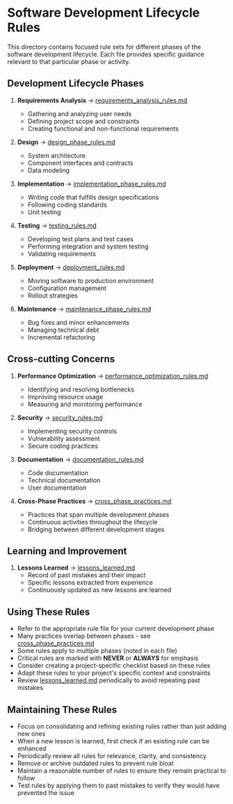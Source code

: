 # Software Development Lifecycle Rules

This directory contains focused rule sets for different phases of the software development lifecycle. Each file provides specific guidance relevant to that particular phase or activity.

## Development Lifecycle Phases

1. **Requirements Analysis** → [requirements_analysis_rules.md](requirements_analysis_rules.md)
   - Gathering and analyzing user needs
   - Defining project scope and constraints
   - Creating functional and non-functional requirements

2. **Design** → [design_phase_rules.md](design_phase_rules.md)
   - System architecture
   - Component interfaces and contracts
   - Data modeling

3. **Implementation** → [implementation_phase_rules.md](implementation_phase_rules.md)
   - Writing code that fulfills design specifications
   - Following coding standards
   - Unit testing

4. **Testing** → [testing_rules.md](testing_rules.md)
   - Developing test plans and test cases
   - Performing integration and system testing
   - Validating requirements

5. **Deployment** → [deployment_rules.md](deployment_rules.md)
   - Moving software to production environment
   - Configuration management
   - Rollout strategies

6. **Maintenance** → [maintenance_phase_rules.md](maintenance_phase_rules.md)
   - Bug fixes and minor enhancements
   - Managing technical debt
   - Incremental refactoring

## Cross-cutting Concerns

1. **Performance Optimization** → [performance_optimization_rules.md](performance_optimization_rules.md)
   - Identifying and resolving bottlenecks
   - Improving resource usage
   - Measuring and monitoring performance

2. **Security** → [security_rules.md](security_rules.md)
   - Implementing security controls
   - Vulnerability assessment
   - Secure coding practices

3. **Documentation** → [documentation_rules.md](documentation_rules.md)
   - Code documentation
   - Technical documentation
   - User documentation

4. **Cross-Phase Practices** → [cross_phase_practices.md](cross_phase_practices.md)
   - Practices that span multiple development phases
   - Continuous activities throughout the lifecycle
   - Bridging between different development stages

## Learning and Improvement

1. **Lessons Learned** → [lessons_learned.md](lessons_learned.md)
   - Record of past mistakes and their impact
   - Specific lessons extracted from experience
   - Continuously updated as new lessons are learned

## Using These Rules

- Refer to the appropriate rule file for your current development phase
- Many practices overlap between phases - see [cross_phase_practices.md](cross_phase_practices.md)
- Some rules apply to multiple phases (noted in each file)
- Critical rules are marked with **NEVER** or **ALWAYS** for emphasis
- Consider creating a project-specific checklist based on these rules
- Adapt these rules to your project's specific context and constraints
- Review [lessons_learned.md](lessons_learned.md) periodically to avoid repeating past mistakes

## Maintaining These Rules

- Focus on consolidating and refining existing rules rather than just adding new ones
- When a new lesson is learned, first check if an existing rule can be enhanced
- Periodically review all rules for relevance, clarity, and consistency
- Remove or archive outdated rules to prevent rule bloat
- Maintain a reasonable number of rules to ensure they remain practical to follow
- Test rules by applying them to past mistakes to verify they would have prevented the issue 